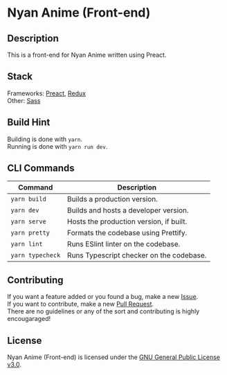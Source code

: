 # Nyan Anime (Front-end)

## Description
This is a front-end for Nyan Anime written using Preact.

## Stack
Frameworks: <a href="https://preactjs.com/">Preact</a>, <a href="https://redux.js.org/">Redux</a>  
Other: <a href="https://sass-lang.com/">Sass<a>  

## Build Hint
Building is done with <code>yarn</code>.  
Running is done with <code>yarn run dev</code>.  

## CLI Commands
| Command                                 | Description                                  |
| --------------------------------------- | -------------------------------------------- |
| `yarn build`                            | Builds a production version.                 |
| `yarn dev`                              | Builds and hosts a developer version.        |
| `yarn serve`                            | Hosts the production version, if built.      |
| `yarn pretty`                           | Formats the codebase using Prettify.         |
| `yarn lint`                             | Runs ESlint linter on the codebase.          |
| `yarn typecheck`                        | Runs Typescript checker on the codebase.     |
            
## Contributing
If you want a feature added or you found a bug, make a new <a href="https://github.com/nyananime-devs/nyananime-frontend/issues">Issue</a>.  
If you want to contribute, make a new <a href="https://github.com/nyananime-devs/nyananime-frontend/pulls">Pull Request</a>.  
There are no guidelines or any of the sort and contributing is highly encougaraged!

## License
Nyan Anime (Front-end) is licensed under the [GNU General Public License v3.0](https://github.com/nyananime-devs/nyananime-frontend/blob/master/LICENSE).
